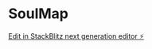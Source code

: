 # SoulMap

[Edit in StackBlitz next generation editor ⚡️](https://stackblitz.com/~/github.com/GemDoris/SoulMap)